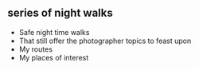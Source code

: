 ## series of night walks
- Safe night time walks
- That still offer the photographer topics to feast upon
- My routes
- My places of interest